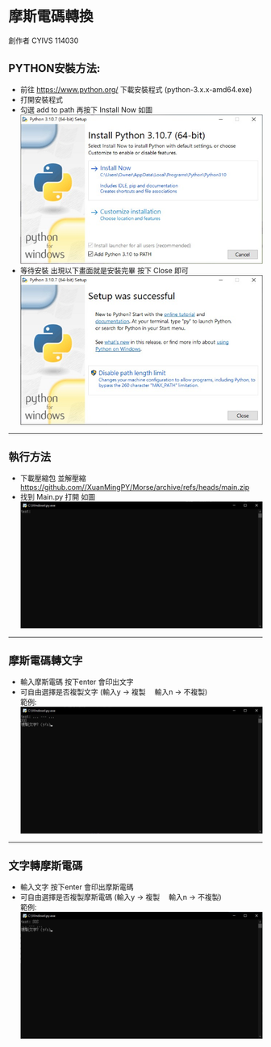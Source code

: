 # 摩斯電碼轉換 #
創作者 CYIVS 114030

## PYTHON安裝方法: ##
- 前往 https://www.python.org/ 下載安裝程式 (python-3.x.x-amd64.exe)
- 打開安裝程式
- 勾選 add to path 再按下 Install Now 如圖  
![addtopath](https://github.com/XuanMingPY/Morse/blob/main/image/addtopath.jpg)  
- 等待安裝 出現以下畫面就是安裝完畢 按下 Close 即可   
![install](https://github.com/XuanMingPY/Morse/blob/main/image/installsuccess.jpg)
---
## 執行方法 ##
- 下載壓縮包 並解壓縮 https://github.com//XuanMingPY/Morse/archive/refs/heads/main.zip
- 找到 Main.py 打開 如圖  
![mainfile](https://github.com/XuanMingPY/Morse/blob/main/image/cmd.jpg)
---
## 摩斯電碼轉文字 ##
- 輸入摩斯電碼 按下enter 會印出文字  
- 可自由選擇是否複製文字 (輸入y -> 複製 　輸入n -> 不複製)  
範例:  
![totext](https://github.com/XuanMingPY/Morse/blob/main/image/totext.jpg)  
---
## 文字轉摩斯電碼 ##
- 輸入文字 按下enter 會印出摩斯電碼  
- 可自由選擇是否複製摩斯電碼 (輸入y -> 複製 　輸入n -> 不複製)  
範例:  
![totext](https://github.com/XuanMingPY/Morse/blob/main/image/tomorse.jpg)